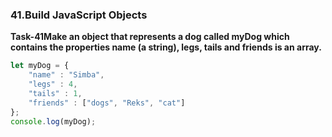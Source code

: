 ### 41.Build JavaScript Objects

**Task-41Make an object that represents a dog called myDog which contains the properties name (a string), legs, tails and friends is an array.**
```js
let myDog = {
    "name" : "Simba",
    "legs" : 4,
    "tails" : 1,
    "friends" : ["dogs", "Reks", "cat"]
};
console.log(myDog);
